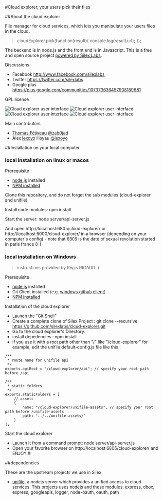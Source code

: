 #Cloud explorer, your users pick their files

##About the cloud explorer

File manager for cloud services, which lets you manipulate your users files in the cloud.

> cloudExplorer.pick(function(result){
>   console.log(result.url);
> });

The backend is in node.js and the front end is in Javascript. This is a free and open source project [powered by Silex Labs](http://www.silexlabs.org/).

Discussions

* Facebook http://www.facebook.com/silexlabs
* Twitter https://twitter.com/silexlabs
* Google plus https://plus.google.com/communities/107373636457908189681

GPL license

![Cloud explorer user interface](https://raw.github.com/silexlabs/cloud-explorer/master/screenshot1.png)
![Cloud explorer user interface](https://raw.github.com/silexlabs/cloud-explorer/master/screenshot2.png)
![Cloud explorer user interface](https://raw.github.com/silexlabs/cloud-explorer/master/screenshot3.png)
![Cloud explorer user interface](https://raw.github.com/silexlabs/cloud-explorer/master/screenshot4.png)

Main contributors

* [Thomas Fétiveau](http://www.tokom.fr/) [@zab0jad](https://twitter.com/zab0jad)
* Alex [lexoyo](http://lexoyo.me) Hoyau [@lexoyo](http://twitter.com/lexoyo)

##Installation on your local computer

### local installation on linux or macos

Prerequisite :

* [node.js](http://nodejs.org/) installed
* [NPM installed](https://npmjs.org/)

Clone this repository, and do not forget the sub modules (cloud-explorer and unifile)

Install node modules: npm install

Start the server: node server/api-server.js

And open http://localhost:6805/cloud-explorer/ or http://localhost:5000/cloud-explorer/ in a browser (depending on your computer's config) - note that 6805 is the date of sexual revolution started in paris france 8-)

### local installation on Windows

> instructions provided by Régis RIGAUD :)

Prerequisite :

* [node.js](http://nodejs.org/) installed
* Git Client installed (e.g. [windows github client](http://windows.github.com/))
* [NPM installed](https://npmjs.org/)

Installation of the cloud explorer

* Launch the "Git Shell"
* Create a complete clone of Silex Project : git clone --recursive https://github.com/silexlabs/cloud-explorer.git
* Go to the cloud explorer's Directory.
* install depedencies  : npm install
* if you use it with a root path other than "/" like "/cloud-explorer" for example, edit the unifile default-config.js file like this :
```
/**
 * route name for unifile api
 */
exports.apiRoot = "/cloud-explorer/api"; // specify your root path before /api

/**
 * static folders
 */
exports.staticFolders = [
	// assets
	{
		name: "/cloud-explorer/unifile-assets", // specify your root path before /unifile-assets
		path: "../../unifile-assets/"
	}
];
```
Start the cloud explorer

* Launch it from a command prompt: node server/api-server.js
* Open your favorite browser on http://localhost:6805/cloud-explorer/ and ENJOY !!!

##dependencies

These are the upstream projects we use in Silex

* [unifile](https://github.com/silexlabs/unifile), a nodejs server which provides a unified access to cloud services. This projects uses nodejs and these modules: express, dbox, express, googleapis, logger, node-oauth, oauth, path

